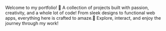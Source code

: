 Welcome to my portfolio! 🚀
A collection of projects built with passion, creativity, and a whole lot of code! From sleek designs to functional web apps, everything here is crafted to amaze.🌟 
Explore, interact, and enjoy the journey through my work!

